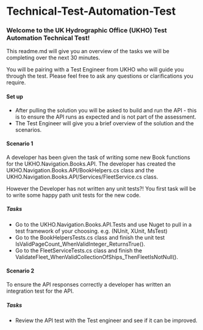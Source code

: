 # Technical-Test-Automation-Test

### Welcome to the UK Hydrographic Office (UKHO) Test Automation Technical Test!

This readme.md will give you an overview of the tasks we will be completing over the next 30 minutes.

You will be pairing with a Test Engineer from UKHO who will guide you through the test. Please feel free to ask any questions or clarifications you require.

#### Set up
* After pulling the solution you will be asked to build and run the API - this is to ensure the API runs as expected and is not part of the assessment.
* The Test Engineer will give you a brief overview of the solution and the scenarios.

#### Scenario 1

A developer has been given the task of writing some new Book functions for the UKHO.Navigation.Books.API. 
The developer has created the UKHO.Navigation.Books.API/BookHelpers.cs class and the UKHO.Navigation.Books.API/Services/FleetService.cs class.

However the Developer has not written any unit tests?! You first task will be to write some happy path unit tests for the new code.

##### Tasks

* Go to the UKHO.Navigation.Books.API.Tests and use Nuget to pull in a test framework of your choosing. e.g. (NUnit, XUnit, MsTest)
* Go to the BookHelpersTests.cs class and finish the unit test IsValidPageCount_WhenValidInteger_ReturnsTrue().
* Go to the FleetServiceTests.cs class and finish the  ValidateFleet_WhenValidCollectionOfShips_ThenFleetIsNotNull().

#### Scenario 2

To ensure the API responses correctly a developer has written an integration test for the API.

##### Tasks

* Review the API test with the Test engineer and see if it can be improved. 



